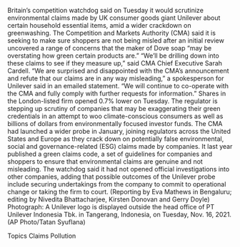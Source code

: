 Britain’s competition watchdog said on Tuesday it would scrutinize environmental claims made by UK consumer goods giant Unilever about certain household essential items, amid a wider crackdown on greenwashing. 
The Competition and Markets Authority (CMA) said it is seeking to make sure shoppers are not being misled after an initial review uncovered a range of concerns that the maker of Dove soap “may be overstating how green certain products are.”
“We’ll be drilling down into these claims to see if they measure up,” said CMA Chief Executive Sarah Cardell.
“We are surprised and disappointed with the CMA’s announcement and refute that our claims are in any way misleading,” a spokesperson for Unilever said in an emailed statement. “We will continue to co-operate with the CMA and fully comply with further requests for information.”
Shares in the London-listed firm opened 0.7% lower on Tuesday.
The regulator is stepping up scrutiny of companies that may be exaggerating their green credentials in an attempt to woo climate-conscious consumers as well as billions of dollars from environmentally focused investor funds.
The CMA had launched a wider probe in January, joining regulators across the United States and Europe as they crack down on potentially false environmental, social and governance-related (ESG) claims made by companies.
It last year published a green claims code, a set of guidelines for companies and shoppers to ensure that environmental claims are genuine and not misleading.
The watchdog said it had not opened official investigations into other companies, adding that possible outcomes of the Unilever probe include securing undertakings from the company to commit to operational change or taking the firm to court.
(Reporting by Eva Mathews in Bengaluru; editing by Nivedita Bhattacharjee, Kirsten Donovan and Gerry Doyle)
Photograph: A Unilever logo is displayed outside the head office of PT Unilever Indonesia Tbk. in Tangerang, Indonesia, on Tuesday, Nov. 16, 2021. (AP Photo/Tatan Syuflana)

Topics
Claims
Pollution
